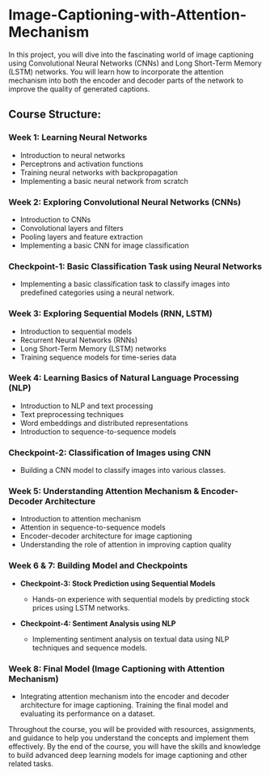 # Image-Captioning-with-Attention-Mechanism
In this project, you will dive into the fascinating world of image captioning using Convolutional Neural Networks (CNNs) and Long Short-Term Memory (LSTM) networks. You will learn how to incorporate the attention mechanism into both the encoder and decoder parts of the network to improve the quality of generated captions.

## Course Structure:

### Week 1: Learning Neural Networks
- Introduction to neural networks
- Perceptrons and activation functions
- Training neural networks with backpropagation
- Implementing a basic neural network from scratch

### Week 2: Exploring Convolutional Neural Networks (CNNs)
- Introduction to CNNs
- Convolutional layers and filters
- Pooling layers and feature extraction
- Implementing a basic CNN for image classification

### Checkpoint-1: Basic Classification Task using Neural Networks
- Implementing a basic classification task to classify images into predefined categories using a neural network.

### Week 3: Exploring Sequential Models (RNN, LSTM)
- Introduction to sequential models
- Recurrent Neural Networks (RNNs)
- Long Short-Term Memory (LSTM) networks
- Training sequence models for time-series data

### Week 4: Learning Basics of Natural Language Processing (NLP)
- Introduction to NLP and text processing
- Text preprocessing techniques
- Word embeddings and distributed representations
- Introduction to sequence-to-sequence models

### Checkpoint-2: Classification of Images using CNN
- Building a CNN model to classify images into various classes.

### Week 5: Understanding Attention Mechanism & Encoder-Decoder Architecture
- Introduction to attention mechanism
- Attention in sequence-to-sequence models
- Encoder-decoder architecture for image captioning
- Understanding the role of attention in improving caption quality

### Week 6 & 7: Building Model and Checkpoints
- **Checkpoint-3: Stock Prediction using Sequential Models**
  - Hands-on experience with sequential models by predicting stock prices using LSTM networks.

- **Checkpoint-4: Sentiment Analysis using NLP**
  - Implementing sentiment analysis on textual data using NLP techniques and sequence models.

### Week 8: Final Model (Image Captioning with Attention Mechanism)
- Integrating attention mechanism into the encoder and decoder architecture for image captioning. Training the final model and evaluating its performance on a dataset.

Throughout the course, you will be provided with resources, assignments, and guidance to help you understand the concepts and implement them effectively. By the end of the course, you will have the skills and knowledge to build advanced deep learning models for image captioning and other related tasks.
